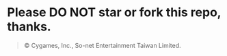 # **Please DO NOT star or fork this repo**, thanks.

> © Cygames, Inc., So-net Entertainment Taiwan Limited.
